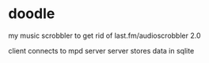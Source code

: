# doodle
my music scrobbler to get rid of last.fm/audioscrobbler 2.0

client connects to mpd server
server stores data in sqlite
